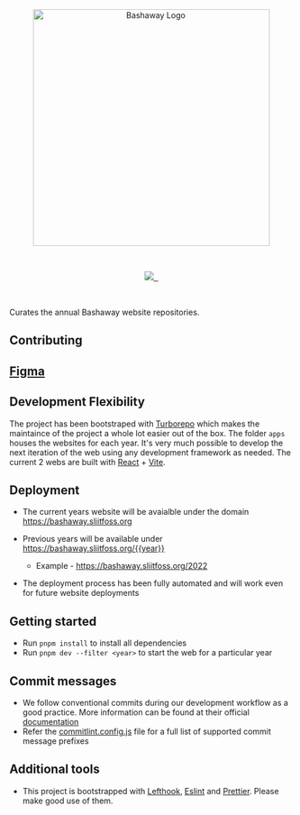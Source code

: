 <br/>

<br/>

<p align="center">
  <img src="https://github.com/sliit-foss/bashaway-official/assets/73662613/c15f7a94-592b-410f-b581-c98d25a9ca42" width="420" alt="Bashaway Logo"/>
</p>

<br/>

<p align="center">
  <a aria-label="SLIIT FOSS logo" href="https://sliitfoss.org">
    <img src="https://img.shields.io/badge/Made_by_the_SLIIT_FOSS_Community-blue">
  </a>
  <a aria-label="License" href="https://github.com/sliit-foss/bashaway/blob/main/LICENSE">
    <img alt="" src="https://img.shields.io/badge/License-MIT-yellow.svg">
  </a>
  <a aria-label="CI Deploy" href="https://github.com/sliit-foss/bashaway-official/actions/workflows/prod-deploy.yml">
    <img alt="" src="https://github.com/sliit-foss/bashaway-official/actions/workflows/prod-deploy.yml/badge.svg">
  </a>
</p>

<br/>

Curates the annual Bashaway website repositories.

## Contributing

## [Figma](https://www.figma.com/proto/90khkDVsXIF9GL1nQzSlEB/Bashaway?node-id=582-358&scaling=min-zoom&page-id=202%3A161)

## Development Flexibility

The project has been bootstraped with [Turborepo](https://turbo.build) which makes the maintaince of the project a whole lot easier out of the box. The folder `apps` houses the websites for each year. It's very much possible to develop the next iteration of the web using any development framework as needed. The current 2 webs are built with [React](https://react.dev/) + [Vite](https://vitejs.dev/). 

## Deployment

- The current years website will be avaialble under the domain https://bashaway.sliitfoss.org

- Previous years will be available under https://bashaway.sliitfoss.org/{{year}}
    - Example - https://bashaway.sliitfoss.org/2022
 
- The deployment process has been fully automated and will work even for future website deployments

## Getting started

- Run `pnpm install` to install all dependencies
- Run `pnpm dev --filter <year>` to start the web for a particular year

## Commit messages

- We follow conventional commits during our development workflow as a good practice. More information can be found at their official [documentation](https://www.conventionalcommits.org/en/v1.0.0-beta.4/#examples)
- Refer the [commitlint.config.js](https://github.com/sliit-foss/bashaway-official/blob/main/commitlint.config.cjs) file for a full list of supported commit message prefixes

## Additional tools

- This project is bootstrapped with [Lefthook](https://evilmartians.com/opensource/lefthook), [Eslint](https://eslint.org/) and [Prettier](https://prettier.io/). Please make good use of them.

<br/>
